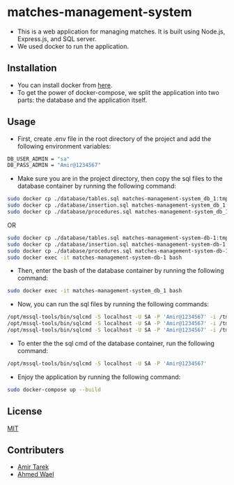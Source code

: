 # matches-management-system

- This is a web application for managing matches. It is built using Node.js, Express.js, and SQL server.
- We used docker to run the application.

## Installation

- You can install docker from [here](https://docs.docker.com/get-docker/).
- To get the power of docker-compose, we split the application into two parts: the database and the application itself.

## Usage

- First, create .env file in the root directory of the project and add the following environment variables:

```bash
DB_USER_ADMIN = "sa"
DB_PASS_ADMIN = "Amir@1234567"
```

- Make sure you are in the project directory, then copy the sql files to the database container by running the following command:

```bash
sudo docker cp ./database/tables.sql matches-management-system_db_1:tmp
sudo docker cp ./database/insertion.sql matches-management-system_db_1:tmp
sudo docker cp ./database/procedures.sql matches-management-system_db_1:tmp
```

OR
```bash
sudo docker cp ./database/tables.sql matches-management-system-db-1:tmp
sudo docker cp ./database/insertion.sql matches-management-system-db-1:tmp
sudo docker cp ./database/procedures.sql matches-management-system-db-1:tmp
sudo docker exec -it matches-management-system-db-1 bash
```

- Then, enter the bash of the database container by running the following command:

```bash
sudo docker exec -it matches-management-system_db_1 bash
```

- Now, you can run the sql files by running the following commands:

```bash
/opt/mssql-tools/bin/sqlcmd -S localhost -U SA -P 'Amir@1234567' -i /tmp/tables.sql
/opt/mssql-tools/bin/sqlcmd -S localhost -U SA -P 'Amir@1234567' -i /tmp/insertion.sql
/opt/mssql-tools/bin/sqlcmd -S localhost -U SA -P 'Amir@1234567' -i /tmp/procedures.sql
```

- To enter the the sql cmd of the database container, run the following command:

```bash
/opt/mssql-tools/bin/sqlcmd -S localhost -U SA -P 'Amir@1234567'
```

- Enjoy the application by running the following command:

```bash
sudo docker-compose up --build
```

## License

[MIT](https://choosealicense.com/licenses/mit/)

## Contributers

- [Amir Tarek](https://github.com/amir-awad)
- [Ahmed Wael](https://github.com/ahmedwael216)
